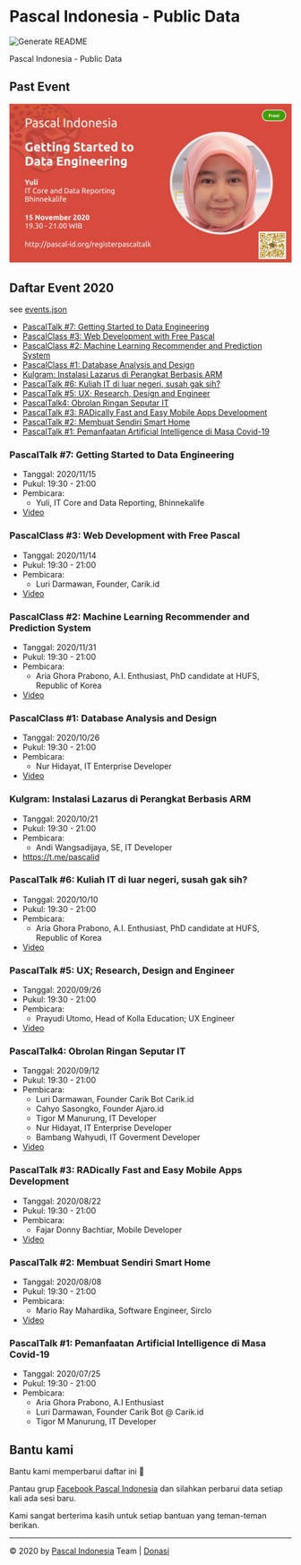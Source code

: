 # Pascal Indonesia - Public Data

![Generate README](https://github.com/pascal-id/Public-Data/workflows/Generate%20README/badge.svg)

Pascal Indonesia - Public Data

## Past Event

![Past Event](files/image/events/20201115-19.jpg)

## Daftar Event 2020

see [events.json](data/events.json)

- [PascalTalk #7: Getting Started to Data Engineering](#pascaltalk-7-getting-started-to-data-engineering)
- [PascalClass #3: Web Development with Free Pascal](#pascalclass-3-web-development-with-free-pascal)
- [PascalClass #2: Machine Learning Recommender and Prediction System](#pascalclass-2-machine-learning-recommender-and-prediction-system)
- [PascalClass #1: Database Analysis and Design](#pascalclass-1-database-analysis-and-design)
- [Kulgram: Instalasi Lazarus di Perangkat Berbasis ARM](#kulgram-instalasi-lazarus-di-perangkat-berbasis-arm)
- [PascalTalk #6: Kuliah IT di luar negeri, susah gak sih?](#pascaltalk-6-kuliah-it-di-luar-negeri-susah-gak-sih)
- [PascalTalk #5: UX; Research, Design and Engineer](#pascaltalk-5-ux-research-design-and-engineer)
- [PascalTalk4: Obrolan Ringan Seputar IT](#pascaltalk4-obrolan-ringan-seputar-it)
- [PascalTalk #3: RADically Fast and Easy Mobile Apps Development](#pascaltalk-3-radically-fast-and-easy-mobile-apps-development)
- [PascalTalk #2: Membuat Sendiri Smart Home](#pascaltalk-2-membuat-sendiri-smart-home)
- [PascalTalk #1: Pemanfaatan Artificial Intelligence di Masa Covid-19](#pascaltalk-1-pemanfaatan-artificial-intelligence-di-masa-covid-19)

### PascalTalk #7: Getting Started to Data Engineering

- Tanggal: 2020/11/15
- Pukul: 19:30 - 21:00
- Pembicara: 
  - Yuli, IT Core and Data Reporting, Bhinnekalife
- [Video](https://www.youtube.com/watch?v=5HAlT5-uwvg)

### PascalClass #3: Web Development with Free Pascal

- Tanggal: 2020/11/14
- Pukul: 19:30 - 21:00
- Pembicara: 
  - Luri Darmawan, Founder, Carik.id
- [Video](https://youtu.be/6871Qw7MkMY)

### PascalClass #2: Machine Learning Recommender and Prediction System

- Tanggal: 2020/11/31
- Pukul: 19:30 - 21:00
- Pembicara: 
  - Aria Ghora Prabono, A.I. Enthusiast, PhD candidate at HUFS, Republic of Korea
- [Video](https://www.youtube.com/playlist?list=PL1mjxpqu6OU6B8wtDB26vdNl7nfgjMYGN)

### PascalClass #1: Database Analysis and Design

- Tanggal: 2020/10/26
- Pukul: 19:30 - 21:00
- Pembicara: 
  - Nur Hidayat, IT Enterprise Developer
- [Video](https://www.youtube.com/playlist?list=PL1mjxpqu6OU53zJcwkLWFF03-tNKwhZtq)

### Kulgram: Instalasi Lazarus di Perangkat Berbasis ARM

- Tanggal: 2020/10/21
- Pukul: 19:30 - 21:00
- Pembicara: 
  - Andi Wangsadijaya, SE, IT Developer
- https://t.me/pascalid

### PascalTalk #6: Kuliah IT di luar negeri, susah gak sih?

- Tanggal: 2020/10/10
- Pukul: 19:30 - 21:00
- Pembicara: 
  - Aria Ghora Prabono, A.I. Enthusiast, PhD candidate at HUFS, Republic of Korea
- [Video](https://youtu.be/qOdAoPj_Les)

### PascalTalk #5: UX; Research, Design and Engineer

- Tanggal: 2020/09/26
- Pukul: 19:30 - 21:00
- Pembicara: 
  - Prayudi Utomo, Head of Kolla Education; UX Engineer
- [Video](https://youtu.be/J1SGzTUvcwQ)

### PascalTalk4: Obrolan Ringan Seputar IT

- Tanggal: 2020/09/12
- Pukul: 19:30 - 21:00
- Pembicara: 
  - Luri Darmawan, Founder Carik Bot Carik.id
  - Cahyo Sasongko, Founder Ajaro.id
  - Tigor M Manurung, IT Developer
  - Nur Hidayat, IT Enterprise Developer
  - Bambang Wahyudi, IT Goverment Developer
- [Video](https://youtu.be/PYJ8VTYJReY)

### PascalTalk #3: RADically Fast and Easy Mobile Apps Development

- Tanggal: 2020/08/22
- Pukul: 19:30 - 21:00
- Pembicara: 
  - Fajar Donny Bachtiar, Mobile Developer
- [Video](https://web.facebook.com/groups/Pascal.ID/permalink/3877752775573143/)

### PascalTalk #2: Membuat Sendiri Smart Home

- Tanggal: 2020/08/08
- Pukul: 19:30 - 21:00
- Pembicara: 
  - Mario Ray Mahardika, Software Engineer, Sirclo
- [Video](https://web.facebook.com/groups/Pascal.ID/permalink/3831538586861229/)

### PascalTalk #1: Pemanfaatan Artificial Intelligence di Masa Covid-19

- Tanggal: 2020/07/25
- Pukul: 19:30 - 21:00
- Pembicara: 
  - Aria Ghora Prabono, A.I Enthusiast
  - Luri Darmawan, Founder Carik Bot @ Carik.id
  - Tigor M Manurung, IT Developer


## Bantu kami

Bantu kami memperbarui daftar ini 🙏

Pantau grup [Facebook Pascal Indonesia](https://www.facebook.com/groups/pascalid) dan silahkan perbarui data setiap kali ada sesi baru.

Kami sangat berterima kasih untuk setiap bantuan yang teman-teman berikan.

----

©️ 2020 by [Pascal Indonesia](https://pascal-id.org) Team | [Donasi](https://pascal-id.org/donasi)